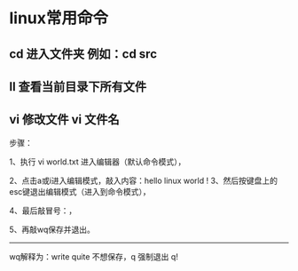 # linux常用命令

## cd 进入文件夹  例如：cd src


## ll 查看当前目录下所有文件 

## vi 修改文件 vi 文件名
步骤：

1、执行 vi world.txt  进入编辑器（默认命令模式），

2、点击a或i进入编辑模式，敲入内容：hello linux world !
3、然后按键盘上的esc键退出编辑模式（进入到命令模式），

4、最后敲冒号：，

5、再敲wq保存并退出。

-------
wq解释为：write quite
不想保存，q
强制退出 q!
